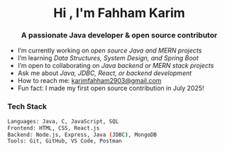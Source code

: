 <h1 align="center">Hi , I'm Fahham Karim</h1>
<h3 align="center">A passionate Java developer & open source contributor</h3>

- I’m currently working on *open source Java and MERN projects*
- I’m learning *Data Structures, System Design, and Spring Boot*
- I’m open to collaborating on *Java backend or MERN stack projects*
- Ask me about *Java, JDBC, React, or backend development*
- How to reach me: karimfahham2903@gmail.com
- Fun fact: I made my first open source contribution in July 2025!

### Tech Stack
```bash
Languages: Java, C, JavaScript, SQL  
Frontend: HTML, CSS, React.js  
Backend: Node.js, Express, Java (JDBC), MongoDB  
Tools: Git, GitHub, VS Code, Postman
